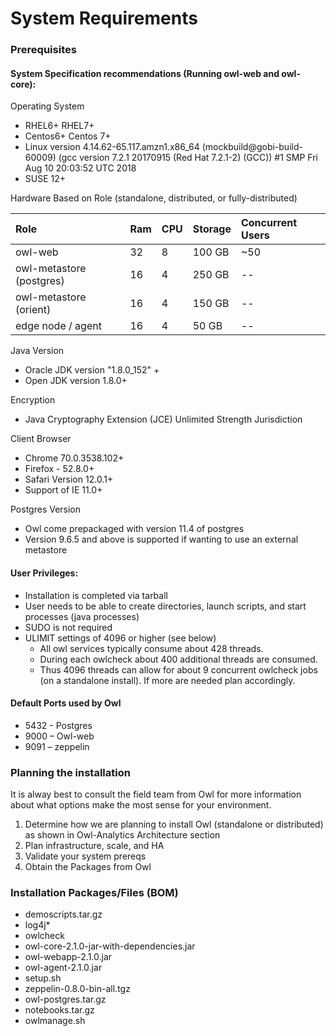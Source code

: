 # System Requirements



### Prerequisites

#### System Specification recommendations \(Running owl-web and owl-core\):

Operating System

* RHEL6+ RHEL7+ 
* Centos6+ Centos 7+
* Linux version 4.14.62-65.117.amzn1.x86\_64 \(mockbuild@gobi-build-60009\) \(gcc version 7.2.1 20170915 \(Red Hat 7.2.1-2\) \(GCC\)\) \#1 SMP Fri Aug 10 20:03:52 UTC 2018
* SUSE 12+

Hardware Based on Role \(standalone, distributed, or fully-distributed\)

| Role | Ram | CPU | Storage | Concurrent Users |
| :--- | :--- | :--- | :--- | :--- |
| owl-web | 32 | 8 | 100 GB | ~50 |
| owl-metastore \(postgres\) | 16 | 4 | 250 GB | -- |
| owl-metastore \(orient\) | 16 | 4 | 150 GB | -- |
| edge node / agent | 16 | 4 | 50 GB | -- |

Java Version

* Oracle JDK version "1.8.0\_152" +
* Open JDK version 1.8.0+

Encryption

* Java Cryptography Extension \(JCE\) Unlimited Strength Jurisdiction

Client Browser

* Chrome 70.0.3538.102+
* Firefox - 52.8.0+
* Safari Version 12.0.1+
* Support of IE 11.0+

Postgres Version

* Owl come prepackaged with version 11.4 of postgres
* Version 9.6.5 and above is supported if wanting to use an external metastore

#### User Privileges:

* Installation is completed via tarball
* User needs to be able to create directories, launch scripts, and start processes \(java processes\)
* SUDO is not required
* ULIMIT settings of 4096 or higher \(see below\)
  * All owl services typically consume about 428 threads.
  * During each owlcheck about 400 additional threads are consumed.
  * Thus 4096 threads can allow for about 9 concurrent owlcheck jobs \(on a standalone install\).  If more are needed plan accordingly.

#### Default Ports used by Owl

* 5432 - Postgres
* 9000 – Owl-web
* 9091 – zeppelin

### Planning the installation

It is alway best to consult the field team from Owl for more information about what options make the most sense for your environment.

1. Determine how we are planning to install Owl \(standalone or distributed\) as shown in Owl-Analytics Architecture section
2. Plan infrastructure, scale, and HA
3. Validate your system prereqs
4. Obtain the Packages from Owl

### Installation Packages/Files \(BOM\)

* demoscripts.tar.gz
* log4j\*
* owlcheck
* owl-core-2.1.0-jar-with-dependencies.jar
* owl-webapp-2.1.0.jar
* owl-agent-2.1.0.jar
* setup.sh
* zeppelin-0.8.0-bin-all.tgz
* owl-postgres.tar.gz
* notebooks.tar.gz
* owlmanage.sh

